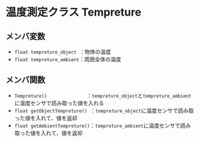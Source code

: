 # 温度測定クラス Tempreture

## メンバ変数

- `float tempreture_object`&nbsp;&nbsp;：物体の温度  
- `float tempreture_ambient`：周囲全体の温度  

## メンバ関数

- `Tempreture()` &emsp;&emsp;&emsp;&emsp;&emsp;&emsp;&emsp;&nbsp;：`tempreture_object`と`tempreture_ambient`に温度センサで読み取った値を入れる  
- `float getObjectTempreture()` &nbsp;：`tempreture_object`に温度センサで読み取った値を入れて、値を返却  
- `float getAmbientTempreture()`：`tempreture_ambient`に温度センサで読み取った値を入れて、値を返却  
